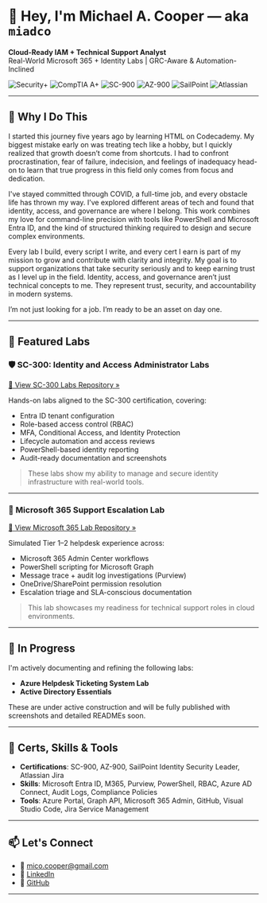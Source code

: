 # 👋 Hey, I'm Michael A. Cooper — aka `miadco`

**Cloud-Ready IAM + Technical Support Analyst**  
Real-World Microsoft 365 + Identity Labs | GRC-Aware & Automation-Inclined

![Security+](https://img.shields.io/badge/Security%2B-Certified-red) 
![CompTIA A+](https://img.shields.io/badge/CompTIA%20A%2B-Certified-red)
![SC-900](https://img.shields.io/badge/SC--900-Certified-blue)
![AZ-900](https://img.shields.io/badge/AZ--900-Certified-blue)
![SailPoint](https://img.shields.io/badge/SailPoint-Identity%20Security%20Leader-blue)
![Atlassian](https://img.shields.io/badge/Jira%20Fundamentals-Certified-blue)


---

## 🧭 Why I Do This

I started this journey five years ago by learning HTML on Codecademy. My biggest mistake early on was treating tech like a hobby, but I quickly realized that growth doesn’t come from shortcuts. I had to confront procrastination, fear of failure, indecision, and feelings of inadequacy head-on to learn that true progress in this field only comes from focus and dedication.

I've stayed committed through COVID, a full-time job, and every obstacle life has thrown my way. I’ve explored different areas of tech and found that identity, access, and governance are where I belong. This work combines my love for command-line precision with tools like PowerShell and Microsoft Entra ID, and the kind of structured thinking required to design and secure complex environments.

Every lab I build, every script I write, and every cert I earn is part of my mission to grow and contribute with clarity and integrity. My goal is to support organizations that take security seriously and to keep earning trust as I level up in the field. Identity, access, and governance aren’t just technical concepts to me. They represent trust, security, and accountability in modern systems.

I’m not just looking for a job. I’m ready to be an asset on day one.

---

## 🔧 Featured Labs

### 🛡️ SC-300: Identity and Access Administrator Labs  
[🔗 View SC-300 Labs Repository »](https://github.com/miadco/SC-300-Identity-and-Access-Labs)

Hands-on labs aligned to the SC-300 certification, covering:

- Entra ID tenant configuration
- Role-based access control (RBAC)
- MFA, Conditional Access, and Identity Protection
- Lifecycle automation and access reviews
- PowerShell-based identity reporting
- Audit-ready documentation and screenshots

> These labs show my ability to manage and secure identity infrastructure with real-world tools.

---

### 🧰 Microsoft 365 Support Escalation Lab  
[🔗 View Microsoft 365 Lab Repository »](https://github.com/miadco/M365-Support-Escalation)

Simulated Tier 1–2 helpdesk experience across:

- Microsoft 365 Admin Center workflows
- PowerShell scripting for Microsoft Graph
- Message trace + audit log investigations (Purview)
- OneDrive/SharePoint permission resolution
- Escalation triage and SLA-conscious documentation

> This lab showcases my readiness for technical support roles in cloud environments.

---

## 🚧 In Progress

I'm actively documenting and refining the following labs:

- **Azure Helpdesk Ticketing System Lab**
- **Active Directory Essentials**

These are under active construction and will be fully published with screenshots and detailed READMEs soon.

---

## 🧪 Certs, Skills & Tools

- **Certifications**: SC-900, AZ-900, SailPoint Identity Security Leader, Atlassian Jira
- **Skills**: Microsoft Entra ID, M365, Purview, PowerShell, RBAC, Azure AD Connect, Audit Logs, Compliance Policies
- **Tools**: Azure Portal, Graph API, Microsoft 365 Admin, GitHub, Visual Studio Code, Jira Service Management

---

## 📫 Let's Connect

- 📧 [mico.cooper@gmail.com](mailto:mico.cooper@gmail.com)
- 💼 [LinkedIn](https://www.linkedin.com/in/1michael-a-cooper/)
- 🧠 [GitHub](https://github.com/miadco)

---

